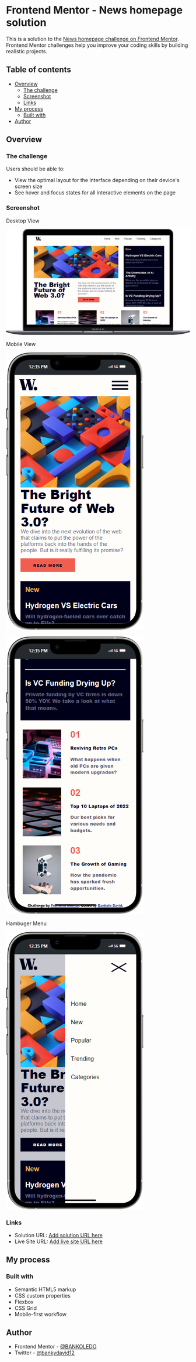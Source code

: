 # Frontend Mentor - News homepage solution

This is a solution to the [News homepage challenge on Frontend Mentor](https://www.frontendmentor.io/challenges/news-homepage-H6SWTa1MFl). Frontend Mentor challenges help you improve your coding skills by building realistic projects. 

## Table of contents

- [Overview](#overview)
  - [The challenge](#the-challenge)
  - [Screenshot](#screenshot)
  - [Links](#links)
- [My process](#my-process)
  - [Built with](#built-with)
- [Author](#author)


## Overview

### The challenge

Users should be able to:

- View the optimal layout for the interface depending on their device's screen size
- See hover and focus states for all interactive elements on the page

### Screenshot
Desktop View

![](./assets/images/Macbook-Air-127.0.0.1%20(2).png)

Mobile View

![](./assets/images/iPhone-13-PRO-MAX-127.0.0.1.png)

![](./assets/images/iPhone-13-PRO-MAX-127.0.0.1%20(1).png)

Hambuger Menu

![](./assets/images/iPhone-13-PRO-MAX-127.0.0.1%20(2).png)




### Links

- Solution URL: [Add solution URL here](https://your-solution-url.com)
- Live Site URL: [Add live site URL here](https://your-live-site-url.com)

## My process

### Built with

- Semantic HTML5 markup
- CSS custom properties
- Flexbox
- CSS Grid
- Mobile-first workflow

## Author
- Frontend Mentor - [@BANKOLEDO](https://www.frontendmentor.io/profile/BANKOLEDO)
- Twitter - [@bankydavid12](https://www.twitter.com/bankydavid12)

